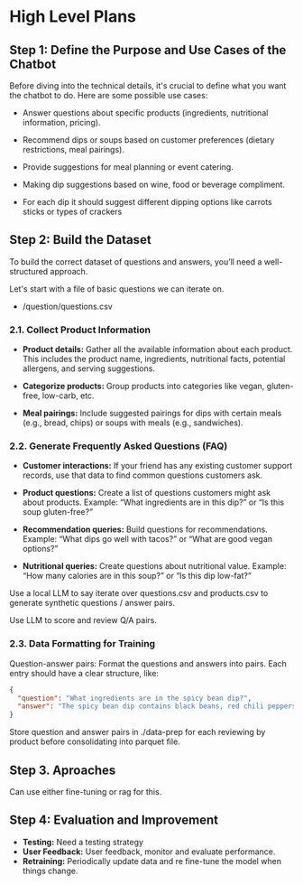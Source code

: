 # High Level Plans

## Step 1: Define the Purpose and Use Cases of the Chatbot
Before diving into the technical details, it's crucial to define what you want the chatbot to do. Here are some possible use cases:

- Answer questions about specific products (ingredients, nutritional information, pricing).

- Recommend dips or soups based on customer preferences (dietary restrictions, meal pairings).

- Provide suggestions for meal planning or event catering.

- Making dip suggestions based on wine, food or beverage compliment.

- For each dip it should suggest different dipping options like carrots sticks or types of crackers

## Step 2: Build the Dataset
To build the correct dataset of questions and answers, you’ll need a well-structured approach.

Let's start with a file of basic questions we can iterate on.
- /question/questions.csv


### 2.1. Collect Product Information
- **Product details:** Gather all the available information about each product. This includes the product name, ingredients, nutritional facts, potential allergens, and serving suggestions.

- **Categorize products:** Group products into categories like vegan, gluten-free, low-carb, etc.

- **Meal pairings:** Include suggested pairings for dips with certain meals (e.g., bread, chips) or soups with meals (e.g., sandwiches).


### 2.2. Generate Frequently Asked Questions (FAQ)
 - **Customer interactions:**  If your friend has any existing customer support records, use that data to find common questions customers ask.

- **Product questions:** Create a list of questions customers might ask about products. Example: “What ingredients are in this dip?” or “Is this soup gluten-free?”


- **Recommendation queries:** Build questions for recommendations. Example: “What dips go well with tacos?” or “What are good vegan options?”

- **Nutritional queries:** Create questions about nutritional value. Example: “How many calories are in this soup?” or “Is this dip low-fat?”

Use a local LLM to say iterate over questions.csv and products.csv to generate synthetic questions / answer pairs.

Use LLM to score and review Q/A pairs.

### 2.3. Data Formatting for Training
Question-answer pairs: Format the questions and answers into pairs. Each entry should have a clear structure, like:

``` json
{
  "question": "What ingredients are in the spicy bean dip?",
  "answer": "The spicy bean dip contains black beans, red chili peppers, garlic, and lime."
}
```

Store question and answer pairs in ./data-prep for each reviewing by product before consolidating into parquet file.

## Step 3. Aproaches
Can use either fine-tuning or rag for this.

## Step 4: Evaluation and Improvement
- **Testing:** Need a testing strategy
- **User Feedback:** User feedback, monitor and evaluate performance.
- **Retraining:** Periodically update data and re fine-tune the model when things change.